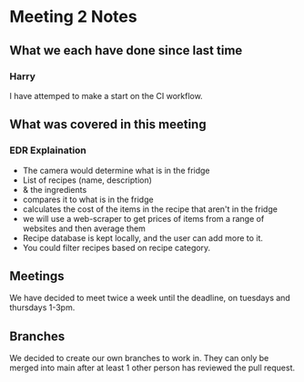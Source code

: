 # Meeting 2 Notes
## What we each have done since last time
### Harry
I have attemped to make a start on the CI workflow.
## What was covered in this meeting
### EDR Explaination
* The camera would determine what is in the fridge
* List of recipes (name, description)
* & the ingredients
* compares it to what is in the fridge
* calculates the cost of the items in the recipe that aren't in the fridge
* we will use a web-scraper to get prices of items from a range of websites and then average them
* Recipe database is kept locally, and the user can add more to it.
* You could filter recipes based on recipe category.
## Meetings
We have decided to meet twice a week until the deadline, on tuesdays and thursdays 1-3pm.
## Branches
We decided to create our own branches to work in. They can only be merged into main after at least 1 other person has reviewed the pull request.
